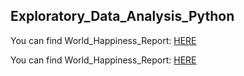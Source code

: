 ## Exploratory_Data_Analysis_Python

You can find World_Happiness_Report: [HERE](./World_Economic_Report/World_Economic_Data_Analysis.ipynb)


You can find World_Happiness_Report: [HERE](./World_Happiness_Report/World_Happiness_Data_Analysis.ipynb)
